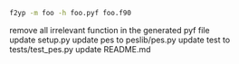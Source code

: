 ```bash
f2yp -m foo -h foo.pyf foo.f90
```
remove all irrelevant function in the generated pyf file  
update setup.py
update pes to peslib/pes.py
update test to tests/test_pes.py
update README.md
